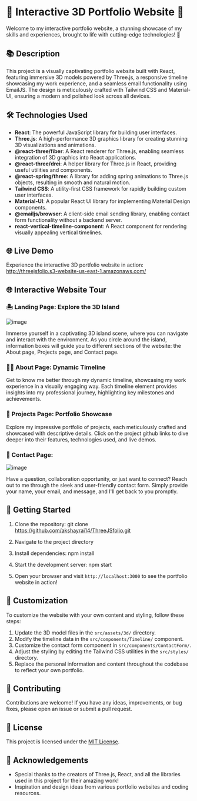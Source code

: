 # 🌟 Interactive 3D Portfolio Website 🌟

Welcome to my interactive portfolio website, a stunning showcase of my skills and experiences, brought to life with cutting-edge technologies! 🚀

## 📚 Description

This project is a visually captivating portfolio website built with React, featuring immersive 3D models powered by Three.js, a responsive timeline showcasing my work experience, and a seamless email functionality using EmailJS. The design is meticulously crafted with Tailwind CSS and Material-UI, ensuring a modern and polished look across all devices.

## 🛠️ Technologies Used

- **React**: The powerful JavaScript library for building user interfaces.
- **Three.js**: A high-performance 3D graphics library for creating stunning 3D visualizations and animations.
- **@react-three/fiber**: A React renderer for Three.js, enabling seamless integration of 3D graphics into React applications.
- **@react-three/drei**: A helper library for Three.js in React, providing useful utilities and components.
- **@react-spring/three**: A library for adding spring animations to Three.js objects, resulting in smooth and natural motion.
- **Tailwind CSS**: A utility-first CSS framework for rapidly building custom user interfaces.
- **Material-UI**: A popular React UI library for implementing Material Design components.
- **@emailjs/browser**: A client-side email sending library, enabling contact form functionality without a backend server.
- **react-vertical-timeline-component**: A React component for rendering visually appealing vertical timelines.

## 🌐 Live Demo

Experience the interactive 3D portfolio website in action: http://threejsfolio.s3-website-us-east-1.amazonaws.com/

## 🌐 Interactive Website Tour

### 🏝️ Landing Page: Explore the 3D Island

![image](https://github.com/akshayrai14/ThreeJSfolio/assets/109916723/3eadfe20-0859-46ec-bcbd-c7bed3095f43)

Immerse yourself in a captivating 3D island scene, where you can navigate and interact with the environment. As you circle around the island, information boxes will guide you to different sections of the website: the About page, Projects page, and Contact page.

### 👨‍💻 About Page: Dynamic Timeline

Get to know me better through my dynamic timeline, showcasing my work experience in a visually engaging way. Each timeline element provides insights into my professional journey, highlighting key milestones and achievements.

### 💼 Projects Page: Portfolio Showcase

Explore my impressive portfolio of projects, each meticulously crafted and showcased with descriptive details. Click on the project github links to dive deeper into their features, technologies used, and live demos.

### 📧 Contact Page: 

![image](https://github.com/akshayrai14/ThreeJSfolio/assets/109916723/b63ddaa9-597d-413a-8ddc-c0609be610bb)

Have a question, collaboration opportunity, or just want to connect? Reach out to me through the sleek and user-friendly contact form. Simply provide your name, your email, and message, and I'll get back to you promptly.

## 🚀 Getting Started

1. Clone the repository: git clone https://github.com/akshayrai14/ThreeJSfolio.git

2. Navigate to the project directory

3. Install dependencies: npm install

4. Start the development server: npm start

5. Open your browser and visit `http://localhost:3000` to see the portfolio website in action!

## 🎨 Customization

To customize the website with your own content and styling, follow these steps:

1. Update the 3D model files in the `src/assets/3d/` directory.
2. Modify the timeline data in the `src/components/Timeline/` component.
3. Customize the contact form component in `src/components/ContactForm/`.
4. Adjust the styling by editing the Tailwind CSS utilities in the `src/styles/` directory.
5. Replace the personal information and content throughout the codebase to reflect your own portfolio.

## 🤝 Contributing

Contributions are welcome! If you have any ideas, improvements, or bug fixes, please open an issue or submit a pull request.

## 📝 License

This project is licensed under the [MIT License](LICENSE).

## 🙏 Acknowledgements

- Special thanks to the creators of Three.js, React, and all the libraries used in this project for their amazing work!
- Inspiration and design ideas from various portfolio websites and coding resources.

